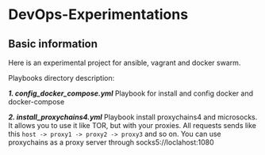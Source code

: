 # DevOps-Experimentations 

## Basic information

Here is an experimental project for ansible, vagrant and docker swarm.

Playbooks directory description:

***1. config_docker_compose.yml***
Playbook for install and config docker and docker-compose

***2. install_proxychains4.yml***
Playbook install proxychains4 and microsocks.
It allows you to use it like TOR, but with your proxies.
All requests sends like this `host -> proxy1 -> proxy2 -> proxy3` and so on.
You can use proxychains as a proxy server through socks5://loclahost:1080
